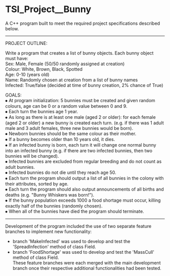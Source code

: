 # TSI_Project__Bunny

A C++ program built to meet the required project specifications described below.

--------------------------------------------------------------------------------  

PROJECT OUTLINE:

Write a program that creates a list of bunny objects. Each bunny object must have:  
Sex: 		Male, Female (50/50 randomly assigned at creation)  
Colour: 		White, Brown, Black, Spotted  
Age: 		0-10 (years old)  
Name: 		Randomly chosen at creation from a list of bunny names  
Infected: 	True/false (decided at time of bunny creation, 2% chance of True)  
  
GOALS:  
⦁	At program initialization: 5 bunnies must be created and given random colours, age can be 0 or a random value between 0 and 9.  
⦁	Each turn the bunnies age 1 year.  
⦁	As long as there is at least one male (aged 2 or older): for each female (aged 2 or older) a new bunny is created each turn. (e.g. if there was 1 adult male and 3 adult females, three new bunnies would be born).  
⦁	Newborn bunnies should be the same colour as their mother.  
⦁	If a bunny becomes older than 10 years old, it dies.  
⦁	If an infected bunny is born, each turn it will change one normal bunny into an infected bunny (e.g. if there are two infected bunnies, then two bunnies will be changed).  
⦁	Infected bunnies are excluded from regular breeding and do not count as adult bunnies.  
⦁	Infected bunnies do not die until they reach age 50.  
⦁	Each turn the program should output a list of all bunnies in the colony with their attributes, sorted by age.  
⦁	Each turn the program should also output announcements of all births and deaths (e.g. "Bunny Whiskers was born!").  
⦁	If the bunny population exceeds 1000 a food shortage must occur, killing exactly half of the bunnies (randomly chosen).  
⦁	When all of the bunnies have died the program should terminate.  
  
--------------------------------------------------------------------------------  
  
Development of the program included the use of two separate feature branches to implement new functionality:  
- branch 'MakeInfected' was used to develop and test the 'SpreadInfection' method of class Field.  
- branch 'FoodShortage' was used to develop and test the 'MassCull' method of class Field.  
These feature branches were each merged with the main development branch once their respective additional functionalities had been tested. 
